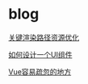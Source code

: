 # blog
[关键渲染路径资源优化](https://github.com/Winder6/blog/blob/master/blog/%E5%85%B3%E9%94%AE%E6%B8%B2%E6%9F%93%E8%B7%AF%E5%BE%84%E8%B5%84%E6%BA%90%E4%BC%98%E5%8C%96.md)

[如何设计一个UI组件](https://github.com/Winder6/blog/blob/master/blog/%E5%A6%82%E4%BD%95%E8%AE%BE%E8%AE%A1%E4%B8%80%E4%B8%AAUI%E7%BB%84%E4%BB%B6.md)

[Vue容易疏忽的地方](https://github.com/Winder6/blog/blob/master/blog/Vue%E5%AE%B9%E6%98%93%E7%96%8F%E5%BF%BD%E7%9A%84%E5%9C%B0%E6%96%B9.md)